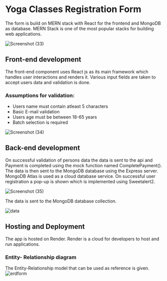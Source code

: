 # Yoga Classes Registration Form
The form is build on MERN stack with React for the frontend and MongoDB as database. MERN Stack is one of the most popular stacks for building web applications.

![Screenshot (33)](https://user-images.githubusercontent.com/66488392/207627407-23002b26-af9e-4aa2-bbca-953c349a9c75.png)

## Front-end development

The front-end component uses React js as its main framework which handles user interactions and renders it.
Various input fields are taken to accept users data and validation is done.
### Assumptions for validation:
- Users name must contain atleast 5 characters
- Basic E-mail validation
- Users age must be between 18-65 years
- Batch selection is required


![Screenshot (34)](https://user-images.githubusercontent.com/66488392/207628640-74058c73-b135-4912-abe5-de9a444fcd3b.png)

## Back-end development

On successful validation of persons data the data is sent to the api and Payment is completed using the mock function named CompletePayment().
The data is then sent to the MongoDB database using the Express server. MongoDB Atlas is used as a cloud database service.
On successful user registration a pop-up is shown which is implemented using Sweetalert2.

![Screenshot (35)](https://user-images.githubusercontent.com/66488392/207630295-94871a38-34d9-4ae3-b096-8ac3dc9b0413.png)

The data is sent to the MongoDB database collection.

![data](https://user-images.githubusercontent.com/66488392/207631371-e386dda6-18d8-4bb7-a266-2c71e44a4f33.PNG)

## Hosting and Deployment
The app is hosted on Render. Render is a cloud for developers to host and run applications.

### Entity- Relationship diagram
The Entity-Relationship model that can be used as reference is given.
![erdform](https://user-images.githubusercontent.com/66488392/207634135-b13d0e42-a20d-41b7-9aaf-8249a8c95927.PNG)

